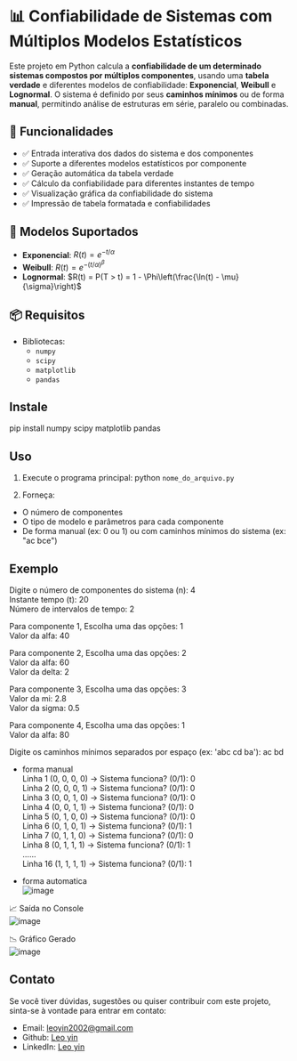 # 📊 Confiabilidade de Sistemas com Múltiplos Modelos Estatísticos
Este projeto em Python calcula a **confiabilidade de um determinado sistemas compostos por múltiplos componentes**, usando uma **tabela verdade** e diferentes modelos de confiabilidade: **Exponencial**, **Weibull** e **Lognormal**. O sistema é definido por seus **caminhos mínimos** ou de forma **manual**, permitindo análise de estruturas em série, paralelo ou combinadas.

## 🚀 Funcionalidades
- ✅ Entrada interativa dos dados do sistema e dos componentes
- ✅ Suporte a diferentes modelos estatísticos por componente
- ✅ Geração automática da tabela verdade
- ✅ Cálculo da confiabilidade para diferentes instantes de tempo
- ✅ Visualização gráfica da confiabilidade do sistema
- ✅ Impressão de tabela formatada e confiabilidades 

## 🧪 Modelos Suportados
- **Exponencial**: $R(t) = e^{-t/\alpha}$
- **Weibull**: $R(t) = e^{-(t/\alpha)^\beta}$
- **Lognormal**: $R(t) = P(T > t) = 1 - \Phi\left(\frac{\ln(t) - \mu}{\sigma}\right)$

## 📦 Requisitos
- Bibliotecas:
  - `numpy`
  - `scipy`
  - `matplotlib`
  - `pandas`

## Instale
pip install numpy scipy matplotlib pandas

## Uso
1. Execute o programa principal:
python `nome_do_arquivo.py`

2. Forneça:
* O número de componentes
* O tipo de modelo e parâmetros para cada componente
* De forma manual (ex: 0 ou 1) ou com caminhos mínimos do sistema (ex: "ac bce")

## Exemplo
Digite o número de componentes do sistema (n): 4\
Instante tempo (t): 20\
Número de intervalos de tempo: 2

Para componente 1, Escolha uma das opções: 1\
Valor da alfa: 40

Para componente 2, Escolha uma das opções: 2\
Valor da alfa: 60\
Valor da delta: 2

Para componente 3, Escolha uma das opções: 3\
Valor da mi: 2.8\
Valor da sigma: 0.5

Para componente 4, Escolha uma das opções: 1\
Valor da alfa: 80

Digite os caminhos mínimos separados por espaço (ex: 'abc cd ba'): ac bd

* forma manual\
Linha 1 (0, 0, 0, 0) -> Sistema funciona? (0/1): 0\
Linha 2 (0, 0, 0, 1) -> Sistema funciona? (0/1): 0\
Linha 3 (0, 0, 1, 0) -> Sistema funciona? (0/1): 0\
Linha 4 (0, 0, 1, 1) -> Sistema funciona? (0/1): 0\
Linha 5 (0, 1, 0, 0) -> Sistema funciona? (0/1): 0\
Linha 6 (0, 1, 0, 1) -> Sistema funciona? (0/1): 1\
Linha 7 (0, 1, 1, 0) -> Sistema funciona? (0/1): 0\
Linha 8 (0, 1, 1, 1) -> Sistema funciona? (0/1): 1\
......\
Linha 16 (1, 1, 1, 1) -> Sistema funciona? (0/1): 1

* forma automatica\
![image](https://github.com/user-attachments/assets/bfdc4d71-b7f6-4f3a-982a-e876c524da3c)

📈 Saída no Console\
![image](https://github.com/user-attachments/assets/95500c3d-61cc-482b-9343-94e3b0589f62)

📉 Gráfico Gerado\
![image](https://github.com/user-attachments/assets/7a440396-91e7-4c50-8a3d-d61266bbea7b)

## Contato
Se você tiver dúvidas, sugestões ou quiser contribuir com este projeto, sinta-se à vontade para entrar em contato:
* Email: [leoyin2002@gmail.com](mailto:leoyin2002@gmail.com)
* Github: [Leo yin](https://github.com/Leo320733)
* LinkedIn: [Leo yin](www.linkedin.com/in/leo-yin-54ab79249)
